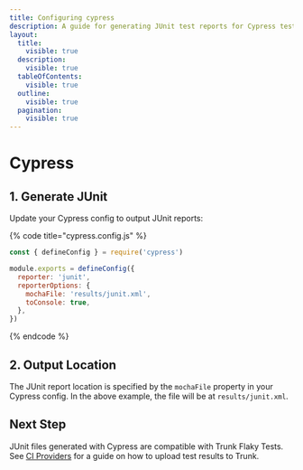 ```yaml
---
title: Configuring cypress
description: A guide for generating JUnit test reports for Cypress tests
layout:
  title:
    visible: true
  description:
    visible: true
  tableOfContents:
    visible: true
  outline:
    visible: true
  pagination:
    visible: true
---
```


# Cypress

## 1. Generate JUnit

Update your Cypress config to output JUnit reports:

{% code title="cypress.config.js" %}
```javascript
const { defineConfig } = require('cypress')

module.exports = defineConfig({
  reporter: 'junit',
  reporterOptions: {
    mochaFile: 'results/junit.xml',
    toConsole: true,
  },
})
```
{% endcode %}

## 2. Output Location

The JUnit report location is specified by the `mochaFile` property in your Cypress config. In the above example, the file will be at `results/junit.xml`.

## Next Step

JUnit files generated with Cypress are compatible with Trunk Flaky Tests. See [CI Providers](https://docs.trunk.io/flaky-tests/get-started/ci-providers) for a guide on how to upload test results to Trunk.
